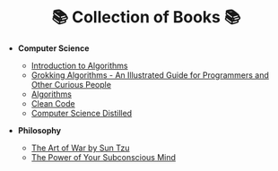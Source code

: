 <h1 align=center>📚 Collection of Books 📚</h1>

- **Computer Science**
    - [Introduction to Algorithms][introtoalgos]
    - [Grokking Algorithms - An Illustrated Guide for Programmers and Other Curious People][grokking]
    - [Algorithms][algosjava]
    - [Clean Code][CC]
    - [Computer Science Distilled][CSD]

- **Philosophy**
    - [The Art of War by Sun Tzu][artofwar]
    - [The Power of Your Subconscious Mind][powerofsubmind]
   
<!-- LINKS -->
[grokking]: /pdfs/ComputerScience/GrokkingAlgorithms-AnIllustratedGuideforProgrammersandOtherCuriousPeople.pdf
[artofwar]: /pdfs/Philosophy/TheArtofWarbySunTzu.pdf
[introtoalgos]: /pdfs/ComputerScience/IntroductiontoAlgorithms.pdf
[powerofsubmind]: /pdfs/Philosophy/ThePowerOfYourSubconsciousMind-JosephMurphy.pdf
[algosjava]: /pdfs/ComputerScience/Algorithms.pdf
[CSD]: /pdfs/ComputerScience/ComputerScienceDistilled.pdf
[CC]: /pdfs/ComputerScience/CleanCode.pdf